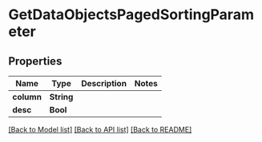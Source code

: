 # GetDataObjectsPagedSortingParameter

## Properties
Name | Type | Description | Notes
------------ | ------------- | ------------- | -------------
**column** | **String** |  | 
**desc** | **Bool** |  | 

[[Back to Model list]](../README.md#documentation-for-models) [[Back to API list]](../README.md#documentation-for-api-endpoints) [[Back to README]](../README.md)


